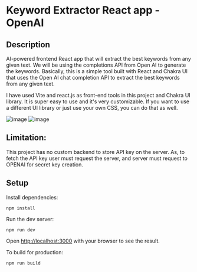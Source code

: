 # Keyword Extractor React app - OpenAI

## Description
AI-powered frontend React app that will extract the best keywords from any given text. We will be using the completions API from Open AI to generate the keywords.
Basically, this is a simple tool built with React and Chakra UI that uses the Open AI chat completion API to extract the best keywords from any given text.

I have used Vite and react.js as front-end tools in this project and Chakra UI library. It is super easy to use and it's very customizable. If you want to use a different UI library or just use your own CSS, you can do that as well.

![image](https://github.com/tanvi-radia/Keyword-Extractor-react-app/assets/139433835/5be7c50c-0823-4fb2-8711-73c0c5074497)
![image](https://github.com/tanvi-radia/Keyword-Extractor-react-app/assets/139433835/c8c2f134-4984-4db1-bf53-33b6aab0bbb4)

## Limitation: 
This project has no custom backend to store API key on the server. As, to fetch the API key user must request the server, and server must request to OPENAI for secret key creation.

## Setup

Install dependencies:

```
npm install
```

Run the dev server:

```
npm run dev
```

Open [http://localhost:3000](http://localhost:3000) with your browser to see the result.

To build for production:

```
npm run build
```

